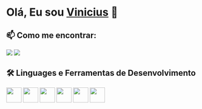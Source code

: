 # Olá, Eu sou [Vinicius](https://github.com/VinniAlves) 👋

## 📫 Como me encontrar:
<div> 
<a href = "mailto:vinicius1delimaalves@gmail.com"><img src="https://img.shields.io/badge/Gmail-D14836?style=for-the-badge&logo=gmail&logoColor=white" target="_blank"></a>
<a href="https://www.linkedin.com/in/vinicius-de-lima-alves-7a1b11204" target="_blank"><img src="https://img.shields.io/badge/-LinkedIn-%230077B5?style=for-the-badge&logo=linkedin&logoColor=white" target="_blank"></a>   
</div>

## 🛠 Linguages e Ferramentas de Desenvolvimento
<div>            
            <img src="https://cdn.jsdelivr.net/gh/devicons/devicon/icons/html5/html5-original-wordmark.svg" width="40" height="40"/>
            <img src="https://cdn.jsdelivr.net/gh/devicons/devicon/icons/css3/css3-original-wordmark.svg"  width="40" height="40"/>
            <img src="https://cdn.jsdelivr.net/gh/devicons/devicon/icons/javascript/javascript-original.svg" width="40" height="40" />   
            <img src="https://cdn.jsdelivr.net/gh/devicons/devicon/icons/trello/trello-plain.svg" width="40" height="40"/>           
            <img src="https://cdn.jsdelivr.net/gh/devicons/devicon/icons/git/git-plain.svg" width="40" height="40" />
            <img src="https://cdn.jsdelivr.net/gh/devicons/devicon/icons/github/github-original-wordmark.svg" width="40" height="40"/>
          
          
          

</div>     
